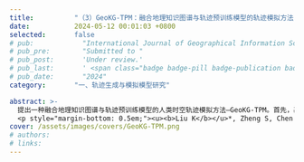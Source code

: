```yaml
---
title:          "（3）GeoKG-TPM：融合地理知识图谱与轨迹预训练模型的轨迹模拟方法"
date:           2024-05-12 00:01:03 +0800
selected:       false
# pub:            "International Journal of Geographical Information Science (IJGIS)"
# pub_pre:        "Submitted to "
# pub_post:       'Under review.'
# pub_last:       ' <span class="badge badge-pill badge-publication badge-success">Spotlight</span>'
# pub_date:       "2024"
category:       "一、轨迹生成与模拟模型研究"

abstract: >-
  提出一种融合地理知识图谱与轨迹预训练模型的人类时空轨迹模拟方法—GeoKG-TPM。首先，基于大量真实轨迹数据，以掩码方式训练双层Transformer编码器，得到轨迹预训练模型；其次，将有益于轨迹建模的地理信息组织为地理知识图谱并进行表示学习；最后，融合轨迹预训练模型与地理知识图谱嵌入表示，构建基于Transformer解码器的轨迹生成模型。本研究所提出的轨迹模拟模型取得了比基线模型更好的效果，所生成的轨迹数据不但与真实数据具有更相似的时空统计特征，且通过了隐私泄露测试，能够为现实应用提供高质量的合成轨迹数据集。
  <p style="margin-bottom: 0.5em;"><u><b>Liu K</b></u>*, Zheng S, Chen Z, Yang X, Yin L, Deng M, Lu F. GeoKG-TPM: A Trajectory Generation Method by Integrating Geographic Knowledge Graph and Trajectory Pre-training Model [J]. International Journal of Geographical Information Science, 2025.（中科院一区SCI，已投稿）</p>
cover: /assets/images/covers/GeoKG-TPM.png
# authors:
# links:
---
```

